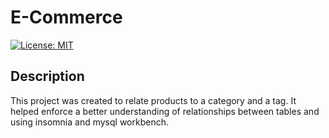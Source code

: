 # E-Commerce  
  [![License: MIT](https://img.shields.io/badge/License-MIT-yellow.svg)](https://opensource.org/licenses/MIT)


## Description
This project was created to relate products to a category and a tag. It helped enforce a better understanding of relationships between tables and using insomnia and mysql workbench. 

